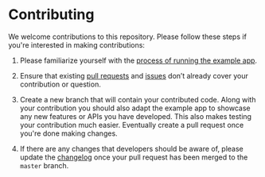# Contributing

We welcome contributions to this repository. Please follow these steps if you're interested in making contributions:

1. Please familiarize yourself with the [process of running the example app](https://github.com/track-asia-vn/flutter-trackasia-gl#running-the-example-app).
2. Ensure that existing [pull requests](https://github.com/track-asia-vn/flutter-trackasia-gl/pulls) and [issues](https://github.com/track-asia-vn/flutter-trackasia-gl/issues) don’t already cover your contribution or question.

3. Create a new branch that will contain your contributed code. Along with your contribution you should also adapt the example app to showcase any new features or APIs you have developed. This also makes testing your contribution much easier. Eventually create a pull request once you're done making changes.

4. If there are any changes that developers should be aware of, please update the [changelog](https://github.com/track-asia-vn/flutter-trackasia-gl/blob/master/CHANGELOG.md) once your pull request has been merged to the `master` branch.

